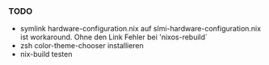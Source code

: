 ### TODO

- symlink hardware-configuration.nix auf slmi-hardware-configuration.nix ist workaround. Ohne den Link Fehler bei 'nixos-rebuild`
- zsh color-theme-chooser installieren
- nix-build testen

